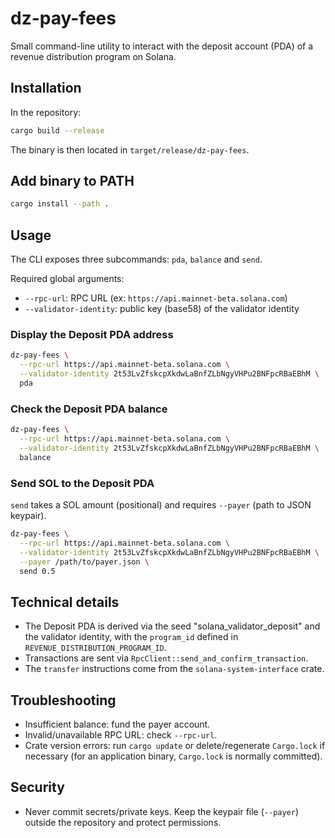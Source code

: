 # dz-pay-fees

Small command-line utility to interact with the deposit account (PDA) of a revenue distribution program on Solana.

## Installation
In the repository:

```bash
cargo build --release
```

The binary is then located in `target/release/dz-pay-fees`.

## Add binary to PATH
```bash
cargo install --path .
```

## Usage
The CLI exposes three subcommands: `pda`, `balance` and `send`.

Required global arguments:
- `--rpc-url`: RPC URL (ex: `https://api.mainnet-beta.solana.com`)
- `--validator-identity`: public key (base58) of the validator identity

### Display the Deposit PDA address
```bash
dz-pay-fees \
  --rpc-url https://api.mainnet-beta.solana.com \
  --validator-identity 2t53LvZfskcpXkdwLaBnfZLbNgyVHPu2BNFpcRBaEBhM \
  pda
```

### Check the Deposit PDA balance
```bash
dz-pay-fees \
  --rpc-url https://api.mainnet-beta.solana.com \
  --validator-identity 2t53LvZfskcpXkdwLaBnfZLbNgyVHPu2BNFpcRBaEBhM \
  balance
```

### Send SOL to the Deposit PDA
`send` takes a SOL amount (positional) and requires `--payer` (path to JSON keypair).

```bash
dz-pay-fees \
  --rpc-url https://api.mainnet-beta.solana.com \
  --validator-identity 2t53LvZfskcpXkdwLaBnfZLbNgyVHPu2BNFpcRBaEBhM \
  --payer /path/to/payer.json \
  send 0.5
```

## Technical details
- The Deposit PDA is derived via the seed "solana_validator_deposit" and the validator identity, with the `program_id` defined in `REVENUE_DISTRIBUTION_PROGRAM_ID`.
- Transactions are sent via `RpcClient::send_and_confirm_transaction`.
- The `transfer` instructions come from the `solana-system-interface` crate.

## Troubleshooting
- Insufficient balance: fund the payer account.
- Invalid/unavailable RPC URL: check `--rpc-url`.
- Crate version errors: run `cargo update` or delete/regenerate `Cargo.lock` if necessary (for an application binary, `Cargo.lock` is normally committed).

## Security
- Never commit secrets/private keys. Keep the keypair file (`--payer`) outside the repository and protect permissions.
